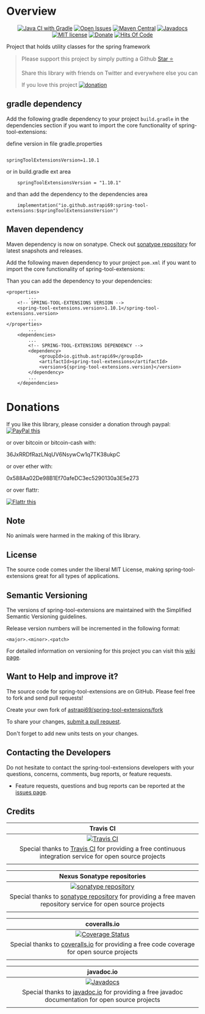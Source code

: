 # Overview

<div style="text-align: center">

[![Java CI with Gradle](https://github.com/astrapi69/spring-tool-extensions/actions/workflows/gradle.yml/badge.svg)](https://github.com/astrapi69/spring-tool-extensions/actions/workflows/gradle.yml)
[![Open Issues](https://img.shields.io/github/issues/astrapi69/spring-tool-extensions.svg?style=flat)](https://github.com/astrapi69/spring-tool-extensions/issues)
[![Maven Central](https://maven-badges.herokuapp.com/maven-central/io.github.astrapi69/spring-tool-extensions/badge.svg)](https://maven-badges.herokuapp.com/maven-central/io.github.astrapi69/spring-tool-extensions)
[![Javadocs](http://www.javadoc.io/badge/io.github.astrapi69/spring-tool-extensions.svg)](http://www.javadoc.io/doc/io.github.astrapi69/spring-tool-extensions)
[![MIT license](http://img.shields.io/badge/license-MIT-brightgreen.svg?style=flat)](http://opensource.org/licenses/MIT)
[![Donate](https://img.shields.io/badge/donate-❤-ff2244.svg)](https://www.paypal.com/cgi-bin/webscr?cmd=_s-xclick&hosted_button_id=GVBTWLRAZ7HB8)
[![Hits Of Code](https://hitsofcode.com/github/astrapi69/spring-tool-extensions)](https://hitsofcode.com/github/astrapi69/spring-tool-extensions/view)

</div>

Project that holds utility classes for the spring framework

> Please support this project by simply putting a Github <!-- Place this tag where you want the button to render. -->
<a class="github-button" href="https://github.com/astrapi69/spring-tool-extensions" data-icon="octicon-star" aria-label="Star astrapi69/spring-tool-extensions on GitHub">Star ⭐</a>
>
> Share this library with friends on Twitter and everywhere else you can
>
> If you love this project [![donation](https://img.shields.io/badge/donate-❤-ff2244.svg)](https://www.paypal.com/cgi-bin/webscr?cmd=_s-xclick&hosted_button_id=GVBTWLRAZ7HB8)

## gradle dependency

Add the following gradle dependency to your project `build.gradle` in the dependencies section if
you want to import the core functionality of spring-tool-extensions:

define version in file gradle.properties

```

springToolExtensionsVersion=1.10.1
```

or in build.gradle ext area

```
    springToolExtensionsVersion = "1.10.1"
```

and than add the dependency to the dependencies area

```
    implementation("io.github.astrapi69:spring-tool-extensions:$springToolExtensionsVersion")
```

## Maven dependency

Maven dependency is now on sonatype.
Check out [sonatype repository](https://oss.sonatype.org/index.html#nexus-search;gav~io.github.astrapi69~spring-tool-extensions~~~) for latest snapshots and releases.

Add the following maven dependency to your project `pom.xml` if you want to import the core functionality of spring-tool-extensions:

Than you can add the dependency to your dependencies:

    <properties>
            ...
        <!-- SPRING-TOOL-EXTENSIONS VERSION -->
        <spring-tool-extensions.version>1.10.1</spring-tool-extensions.version>
            ...
    </properties>
            ...
        <dependencies>
            ...
            <!-- SPRING-TOOL-EXTENSIONS DEPENDENCY -->
            <dependency>
                <groupId>io.github.astrapi69</groupId>
                <artifactId>spring-tool-extensions</artifactId>
                <version>${spring-tool-extensions.version}</version>
            </dependency>
            ...
        </dependencies>

# Donations

If you like this library, please consider a donation through paypal: <a href="https://www.paypal.com/cgi-bin/webscr?cmd=_s-xclick&hosted_button_id=MJ7V43GU2H386" target="_blank">
<img src="https://www.paypalobjects.com/en_US/GB/i/btn/btn_donateCC_LG.gif" alt="PayPal this" title="PayPal – The safer, easier way to pay online!" border="0" />
</a>

or over bitcoin or bitcoin-cash with:

36JxRRDfRazLNqUV6NsywCw1q7TK38ukpC

or over ether with:

0x588Aa02De98B1Ef70afeDC3ec5290130a3E5e273

or over flattr:

<a href="http://flattr.com/thing/4067696/astrapi69spring-tool-extensions-on-GitHub" target="_blank">
<img src="http://api.flattr.com/button/flattr-badge-large.png" alt="Flattr this" title="Flattr this" style="border: none" />
</a>

## Note

No animals were harmed in the making of this library.

## License

The source code comes under the liberal MIT License, making spring-tool-extensions great for all types of applications.

## Semantic Versioning

The versions of spring-tool-extensions are maintained with the Simplified Semantic Versioning guidelines.

Release version numbers will be incremented in the following format:

`<major>.<minor>.<patch>`

For detailed information on versioning for this project you can visit this [wiki page](https://github.com/lightblueseas/mvn-parent-projects/wiki/Simplified-Semantic-Versioning).

## Want to Help and improve it? ###

The source code for spring-tool-extensions are on GitHub. Please feel free to fork and send pull requests!

Create your own fork of [astrapi69/spring-tool-extensions/fork](https://github.com/astrapi69/spring-tool-extensions/fork)

To share your changes, [submit a pull request](https://github.com/astrapi69/spring-tool-extensions/pull/new/develop).

Don't forget to add new units tests on your changes.

## Contacting the Developers

Do not hesitate to contact the spring-tool-extensions developers with your questions, concerns, comments, bug reports, or feature requests.
- Feature requests, questions and bug reports can be reported at the [issues page](https://github.com/astrapi69/spring-tool-extensions/issues).

## Credits

|**Travis CI**|
|     :---:      |
|[![Travis CI](https://travis-ci.com/images/logos/TravisCI-Full-Color.png)](https://coveralls.io/github/astrapi69/spring-tool-extensions?branch=master)|
|Special thanks to [Travis CI](https://travis-ci.org) for providing a free continuous integration service for open source projects|
|     <img width=1000/>     |

|**Nexus Sonatype repositories**|
|     :---:      |
|[![sonatype repository](https://img.shields.io/nexus/r/https/oss.sonatype.org/io.github.astrapi69/spring-tool-extensions.svg?style=for-the-badge)](https://oss.sonatype.org/index.html#nexus-search;gav~io.github.astrapi69~spring-tool-extensions~~~)|
|Special thanks to [sonatype repository](https://www.sonatype.com) for providing a free maven repository service for open source projects|
|     <img width=1000/>     |

|**coveralls.io**|
|     :---:      |
|[![Coverage Status](https://coveralls.io/repos/github/astrapi69/spring-tool-extensions/badge.svg?branch=develop)](https://coveralls.io/github/astrapi69/spring-tool-extensions?branch=master)|
|Special thanks to [coveralls.io](https://coveralls.io) for providing a free code coverage for open source projects|
|     <img width=1000/>     |

|**javadoc.io**|
|     :---:      |
|[![Javadocs](http://www.javadoc.io/badge/io.github.astrapi69/spring-tool-extensions.svg)](http://www.javadoc.io/doc/io.github.astrapi69/spring-tool-extensions)|
|Special thanks to [javadoc.io](http://www.javadoc.io) for providing a free javadoc documentation for open source projects|
|     <img width=1000/>     |
